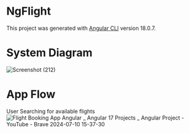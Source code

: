 # NgFlight

This project was generated with [Angular CLI](https://github.com/angular/angular-cli) version 18.0.7.

# System Diagram

![Screenshot (212)](https://github.com/Abhijeet-Saich/flight_booking/assets/76621794/dd5cc743-a596-4540-a172-ef976689462b)

# App Flow 

User Searching for available flights
![Flight Booking App Angular _ Angular 17 Projects _ Angular Project - YouTube - Brave 2024-07-10 15-37-30](https://github.com/Abhijeet-Saich/flight_booking/assets/76621794/ffe1e6c5-3af9-49c4-9e76-e750d7d0a2e2)
